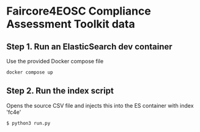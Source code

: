 # Faircore4EOSC Compliance Assessment Toolkit data

## Step 1. Run an ElasticSearch dev container
Use the provided Docker compose file 
```
docker compose up
```
## Step 2. Run the index script
Opens the source CSV file and injects this into the ES container with index 'fc4e'
```
$ python3 run.py
```